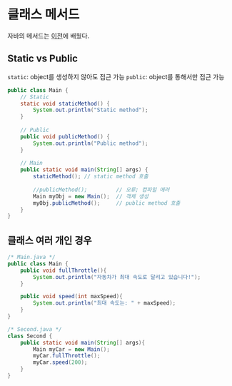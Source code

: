 # 클래스 메서드
자바의 메서드는 [이전](15_메서드.md)에 배웠다.

## Static vs Public
`static`: object를 생성하지 않아도 접근 가능
`public`: object를 통해서만 접근 가능
```java
public class Main {
    // Static
    static void staticMethod() {
        System.out.println("Static method");
    }
    
    // Public
    public void publicMethod() {
        System.out.println("Public method");
    }
    
    // Main
    public static void main(String[] args) {
        staticMethod(); // static method 호출
        
        //publicMethod();         // 오류; 컴파일 에러
        Main myObj = new Main();  // 객체 생성
        myObj.publicMethod();     // public method 호출
    }
}
```

## 클래스 여러 개인 경우
```java
/* Main.java */
public class Main {
    public void fullThrottle(){
        System.out.println("자동차가 최대 속도로 달리고 있습니다!");
    }

    public void speed(int maxSpeed){
        System.out.println("최대 속도는: " + maxSpeed);
    }
}
```
```java
/* Second.java */
class Second {
    public static void main(String[] args){
        Main myCar = new Main();
        myCar.fullThrottle();
        myCar.speed(200);
    }
}
```